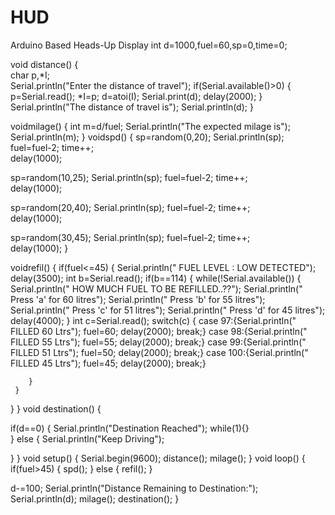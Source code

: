 HUD
===

Arduino Based Heads-Up Display
int  d=1000,fuel=60,sp=0,time=0;

void distance()
{  
char p,*I;  
Serial.println("Enter the distance of travel");
if(Serial.available()>0)
      {
        p=Serial.read();
        *I=p;
        d=atoi(I);
Serial.print(d);
delay(2000);
     }
Serial.println("The distance of travel is");
Serial.println(d);
}

voidmilage()
{
int m=d/fuel;
Serial.println("The expected milage is");
Serial.println(m);
}
voidspd()
{
sp=random(0,20);
Serial.println(sp);
fuel=fuel-2;
time++;  
delay(1000);

sp=random(10,25);
Serial.println(sp);
fuel=fuel-2;
time++;  
delay(1000);

sp=random(20,40);
Serial.println(sp);
fuel=fuel-2;
time++;  
delay(1000);

sp=random(30,45);
Serial.println(sp);
fuel=fuel-2;
time++;  
delay(1000);
}

voidrefil()
{
if(fuel<=45)
  {
Serial.println(" FUEL LEVEL : LOW DETECTED");
delay(3500);
int b=Serial.read();
if(b==114)
       {
while(!Serial.available())
          {
Serial.println(" HOW MUCH FUEL TO BE REFILLED..??");
Serial.println(" Press 'a' for 60 litres");
Serial.println(" Press 'b' for 55 litres");
Serial.println(" Press 'c' for 51 litres");
Serial.println(" Press 'd' for 45 litres");
delay(4000);
          }
int c=Serial.read();
switch(c)
         {
case 97:{Serial.println(" FILLED 60 Ltrs");
fuel=60;
delay(2000);
break;}
case 98:{Serial.println(" FILLED 55 Ltrs");
fuel=55;
delay(2000);
break;}
case 99:{Serial.println(" FILLED 51 Ltrs");
fuel=50;
delay(2000);
break;}
case 100:{Serial.println(" FILLED 45 Ltrs");
fuel=45;
delay(2000);
break;}

        }
     }
   }
}
void destination()
{

if(d==0)
  {
Serial.println("Destination Reached");
while(1){}   
}
else
  {
Serial.println("Keep Driving");

  }
}
void setup()
{
Serial.begin(9600);
distance();
milage();
}
void loop()
{ 
if(fuel>45)
  {
spd();
  }
else
  {
refil();
  }

d-=100;
Serial.println("Distance Remaining to Destination:");
Serial.println(d);
milage();
destination(); }
